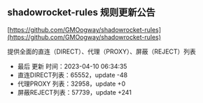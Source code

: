 ## shadowrocket-rules 规则更新公告

[https://github.com/GMOogway/shadowrocket-rules](https://github.com/GMOogway/shadowrocket-rules)

提供全面的直连（DIRECT）、代理（PROXY）、屏蔽（REJECT）列表
- 最后 更新 时间：2023-04-10 06:34:35
- 直连DIRECT列表：65552，update -48
- 代理PROXY 列表：32958，update +0
- 屏蔽REJECT列表：57739，update +241